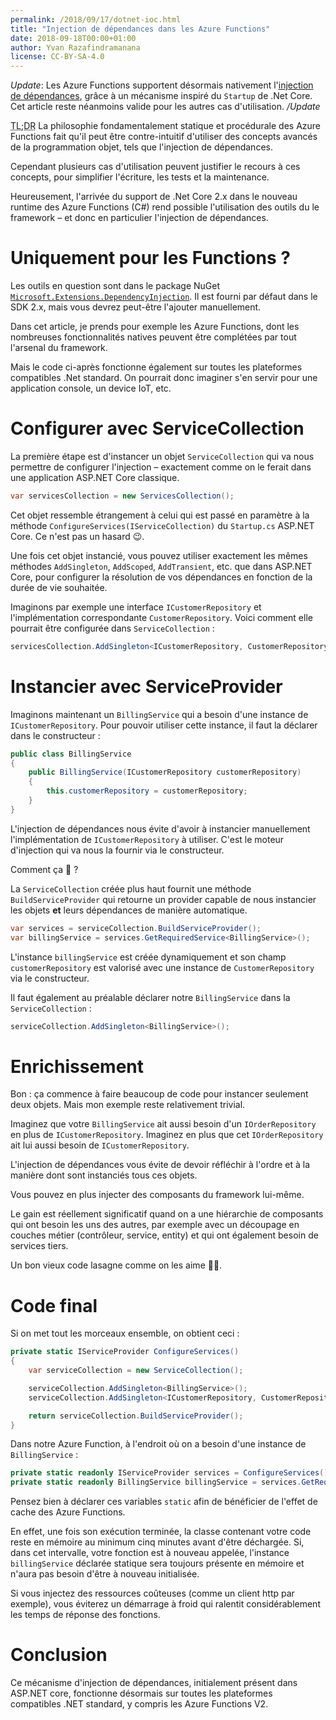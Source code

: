 ```yaml
---
permalink: /2018/09/17/dotnet-ioc.html
title: "Injection de dépendances dans les Azure Functions"
date: 2018-09-18T00:00+01:00
author: Yvan Razafindramanana
license: CC-BY-SA-4.0
---
```


*Update*: Les Azure Functions supportent désormais nativement l'[injection de dépendances](https://docs.microsoft.com/en-us/azure/azure-functions/functions-dotnet-dependency-injection), grâce à un mécanisme inspiré du `Startup` de .Net Core. Cet article reste néanmoins valide pour les autres cas d'utilisation. */Update*

<acronym title="En résumé... (Too long; Didn't Read)">TL;DR</acronym> La philosophie fondamentalement statique et procédurale des Azure Functions fait qu'il peut être contre-intuitif d'utiliser des concepts avancés de la programmation objet, tels que l'injection de dépendances.

Cependant plusieurs cas d'utilisation peuvent justifier le recours à ces concepts, pour simplifier l'écriture, les tests et la maintenance.

Heureusement, l'arrivée du support de .Net Core 2.x dans le nouveau runtime des Azure Functions (C#) rend possible l'utilisation des outils du le framework – et donc en particulier l'injection de dépendances.

<!--more-->

# Uniquement pour les Functions&nbsp;?

Les outils en question sont dans le package NuGet
[`Microsoft.Extensions.DependencyInjection`](https://www.nuget.org/packages/Microsoft.Extensions.DependencyInjection/). Il est fourni par défaut dans le SDK 2.x, mais vous devrez peut-être l'ajouter manuellement.

Dans cet article, je prends pour exemple les Azure Functions, dont les nombreuses fonctionnalités natives peuvent être complétées par tout l'arsenal du framework.

Mais le code ci-après fonctionne également sur toutes les plateformes compatibles .Net standard. On pourrait donc imaginer s'en servir pour une application console, un device IoT, etc.

# Configurer avec ServiceCollection

La première étape est d'instancer un objet `ServiceCollection` qui va nous permettre de configurer l'injection – exactement comme on le ferait dans une application ASP.NET Core classique.

```cs
var servicesCollection = new ServicesCollection();
```

Cet objet ressemble étrangement à celui qui est passé en paramètre à la méthode `ConfigureServices(IServiceCollection)` du `Startup.cs` ASP.NET Core. Ce n'est pas un hasard 😉.

Une fois cet objet instancié, vous pouvez utiliser exactement les mêmes méthodes `AddSingleton`, `AddScoped`, `AddTransient`, etc. que dans ASP.NET Core, pour configurer la résolution de vos dépendances en fonction de la durée de vie souhaitée.

Imaginons par exemple une interface `ICustomerRepository` et l'implémentation correspondante `CustomerRepository`. Voici comment elle pourrait être configurée dans `ServiceCollection`&nbsp;:

```cs
servicesCollection.AddSingleton<ICustomerRepository, CustomerRepository>();
```

# Instancier avec ServiceProvider

Imaginons maintenant un `BillingService` qui a besoin d'une instance de `ICustomerRepository`. Pour pouvoir utiliser cette instance, il faut la déclarer dans le constructeur&nbsp;:

```cs
public class BillingService
{
    public BillingService(ICustomerRepository customerRepository)
    {
        this.customerRepository = customerRepository;
    }
}
```

L'injection de dépendances nous évite d'avoir à instancier manuellement l'implémentation de `ICustomerRepository` à utiliser. C'est le moteur d'injection qui va nous la fournir via le constructeur.

Comment ça 🤔&nbsp;?

La `ServiceCollection` créée plus haut fournit une méthode `BuildServiceProvider` qui retourne un provider capable de nous instancier les objets __et__ leurs dépendances de manière automatique.

```cs
var services = serviceCollection.BuildServiceProvider();
var billingService = services.GetRequiredService<BillingService>();
```

L'instance `billingService` est créée dynamiquement et son champ `customerRepository` est valorisé avec une instance de `CustomerRepository` via le constructeur.

Il faut également au préalable déclarer notre `BillingService` dans la `ServiceCollection`&nbsp;:

```cs
serviceCollection.AddSingleton<BillingService>();
```

# Enrichissement

Bon&nbsp;: ça commence à faire beaucoup de code pour instancer seulement deux objets. Mais mon exemple reste relativement trivial.

Imaginez que votre `BillingService` ait aussi besoin d'un `IOrderRepository` en plus de `ICustomerRepository`. Imaginez en plus que cet `IOrderRepository` ait lui aussi besoin de `ICustomerRepository`.

L'injection de dépendances vous évite de devoir réfléchir à l'ordre et à la manière dont sont instanciés tous ces objets.

Vous pouvez en plus injecter des composants du framework lui-même.

Le gain est réellement significatif quand on a une hiérarchie de composants qui ont besoin les uns des autres, par exemple avec un découpage en couches métier (contrôleur, service, entity) et qui ont également besoin de services tiers.

Un bon vieux code lasagne comme on les aime 🙂🍕.

# Code final

Si on met tout les morceaux ensemble, on obtient ceci&nbsp;:

```cs
private static IServiceProvider ConfigureServices()
{
    var serviceCollection = new ServiceCollection();

    serviceCollection.AddSingleton<BillingService>();
    serviceCollection.AddSingleton<ICustomerRepository, CustomerRepository>();

    return serviceCollection.BuildServiceProvider();
}
```

Dans notre Azure Function, à l'endroit où on a besoin d'une instance de `BillingService`&nbsp;:

```cs
private static readonly IServiceProvider services = ConfigureServices();
private static readonly BillingService billingService = services.GetRequiredService<BillingService>();
```

Pensez bien à déclarer ces variables `static` afin de bénéficier de l'effet de cache des Azure Functions.

En effet, une fois son exécution terminée, la classe contenant votre code reste en mémoire au minimum cinq minutes avant d'être déchargée. Si, dans cet intervalle, votre fonction est à nouveau appelée, l'instance `billingService` déclarée statique sera toujours présente en mémoire et n'aura pas besoin d'être à nouveau initialisée.

Si vous injectez des ressources coûteuses (comme un client http par exemple), vous éviterez un démarrage à froid qui ralentit considérablement les temps de réponse des fonctions.

# Conclusion

Ce mécanisme d'injection de dépendances, initialement présent dans ASP.NET core, fonctionne désormais sur toutes les plateformes compatibles .NET standard, y compris les Azure Functions V2.


